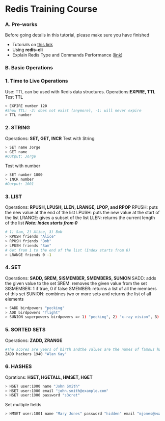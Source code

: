 # Redis Training Course
### A. Pre-works
Before going details in this tutorial, please make sure you have finished
* Tutorials on [this link](http://try.redis.io/) 
* Using **redis-cli**
* Explain Redis Type and Commands Performance ([link](https://www.slideshare.net/ncaneco/tuga-it-2017-redis?qid=b42986f6-5177-4899-a29e-30d0a46a5bd2&v=&b=&from_search=1))
### B. Basic Operations

### 1. Time to Live Operations
Use: TTL can be used with Redis data structures.
Operations:**EXPIRE, TTL**
Test TTL
```sh
> EXPIRE number 120
#Show TTL: -2: does not exist (anymore), -1: will never expire
> TTL number 
```

### 2. STRING
Operations: **SET, GET, INCR**
Test with String
```sh
> SET name Jorge
> GET name 
#Output: Jorge
```
Test with number
```sh
> SET number 1000
> INCR number
#Output: 1001
```
### 3. LIST
Operations: **RPUSH, LPUSH, LLEN, LRANGE, LPOP, and RPOP**
RPUSH: puts the new value at the end of the list
LPUSH: puts the new value at the start of the list
LRANGE: gives a subset of the list
LLEN: returns the current length of the list
_**Note: Index starts from 0**_
```sh
# 1) Sam, 2) Alice, 3) Bob
> RPUSH friends "Alice"
> RPUSH friends "Bob"
> LPUSH friends "Sam"
# Get from 1 to the end of the list (Index starts from 0)
> LRANGE friends 0 -1
```

### 4. SET
Operations: **SADD, SREM, SISMEMBER, SMEMBERS, SUNION**
SADD: adds the given value to the set
SREM: removes the given value from the set
SISMEMBER: 1 if true, 0 if false
SMEMBER: returns a list of all the members of this set
SUNION: combines two or more sets and returns the list of all elements
```sh
> SADD birdpowers "pecking"
> ADD birdpowers "flight"
> SUNION superpowers birdpowers => 1) "pecking", 2) "x-ray vision", 3) "flight"
```

### 5. SORTED SETS
Operations: **ZADD, ZRANGE**
```sh
#The scores are years of birth andthe values are the names of famous hackers
ZADD hackers 1940 "Alan Kay"
```

### 6. HASHES
Oprations: **HSET, HGETALL, HMSET, HGET**
```sh
> HSET user:1000 name "John Smith"
> HSET user:1000 email "john.smith@example.com"
> HSET user:1000 password "s3cret"
```
Set multiple fields
```sh
> HMSET user:1001 name "Mary Jones" password "hidden" email "mjones@example.com"
```






















